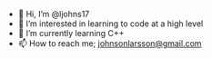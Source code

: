 - 👋 Hi, I’m @ljohns17
- 👀 I’m interested in learning to code at a high level
- 🌱 I’m currently learning C++
- 📫 How to reach me; johnsonlarsson@gmail.com

<!---
ljohns17/ljohns17 is a ✨ special ✨ repository because its `README.md` (this file) appears on your GitHub profile.
You can click the Preview link to take a look at your changes.
--->
